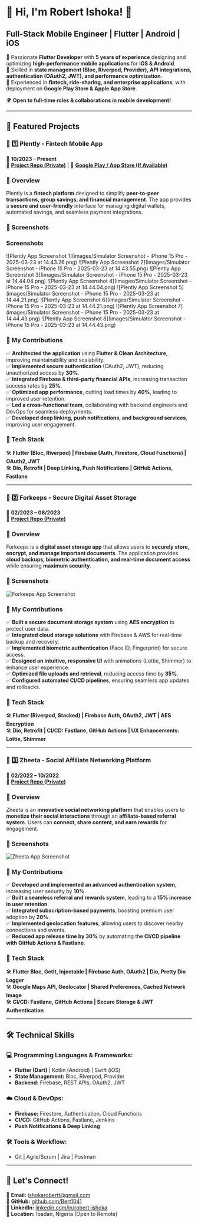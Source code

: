 # 👋 Hi, I'm Robert Ishoka! 🚀  
## **Full-Stack Mobile Engineer | Flutter | Android | iOS**  

🔹 Passionate **Flutter Developer** with **5 years of experience** designing and optimizing **high-performance mobile applications** for **iOS & Android**.  
🔹 Skilled in **state management (Bloc, Riverpod, Provider), API integrations, authentication (OAuth2, JWT), and performance optimization**.  
🔹 Experienced in **fintech, ride-sharing, and enterprise applications**, with deployment on **Google Play Store & Apple App Store**.  

🌍 **Open to full-time roles & collaborations in mobile development!**  

---

## **📌 Featured Projects**  

### 🚀 **1️⃣ Plently - Fintech Mobile App**  
📆 **10/2023 – Present**  
🔗 **[Project Repo (Private)]()** | 🔗 **[Google Play / App Store (If Available)]()**  

### **🔹 Overview**  
Plently is a **fintech platform** designed to simplify **peer-to-peer transactions, group savings, and financial management**. The app provides a **secure and user-friendly** interface for managing digital wallets, automated savings, and seamless payment integrations.  

### **📸 Screenshots**  
### Screenshots

![Plently App Screenshot 1](images/Simulator Screenshot - iPhone 15 Pro - 2025-03-23 at 14.43.26.png)
![Plently App Screenshot 2](images/Simulator Screenshot - iPhone 15 Pro - 2025-03-23 at 14.43.55.png)
![Plently App Screenshot 3](images/Simulator Screenshot - iPhone 15 Pro - 2025-03-23 at 14.44.04.png)
![Plently App Screenshot 4](images/Simulator Screenshot - iPhone 15 Pro - 2025-03-23 at 14.44.04.png)
![Plently App Screenshot 5](images/Simulator Screenshot - iPhone 15 Pro - 2025-03-23 at 14.44.21.png)
![Plently App Screenshot 6](images/Simulator Screenshot - iPhone 15 Pro - 2025-03-23 at 14.44.21.png)
![Plently App Screenshot 7](images/Simulator Screenshot - iPhone 15 Pro - 2025-03-23 at 14.44.43.png)
![Plently App Screenshot 8](images/Simulator Screenshot - iPhone 15 Pro - 2025-03-23 at 14.44.43.png)

### **🔹 My Contributions**  
✅ **Architected the application** using **Flutter & Clean Architecture**, improving maintainability and scalability.  
✅ **Implemented secure authentication** (OAuth2, JWT), reducing unauthorized access by **30%**.  
✅ **Integrated Firebase & third-party financial APIs**, increasing transaction success rates by **25%**.  
✅ **Optimized app performance**, cutting load times by **40%**, leading to improved user retention.  
✅ **Led a cross-functional team**, collaborating with backend engineers and DevOps for seamless deployments.  
✅ **Developed deep linking, push notifications, and background services**, improving user engagement.  

### **🔹 Tech Stack**  
🛠 **Flutter (Bloc, Riverpod) | Firebase (Auth, Firestore, Cloud Functions) | OAuth2, JWT**  
🛠 **Dio, Retrofit | Deep Linking, Push Notifications | GitHub Actions, Fastlane**  

---

### 🚀 **2️⃣ Forkeeps - Secure Digital Asset Storage**  
📆 **02/2023 – 08/2023**  
🔗 **[Project Repo (Private)]()**  

### **🔹 Overview**  
Forkeeps is a **digital asset storage app** that allows users to **securely store, encrypt, and manage important documents**. The application provides **cloud backups, biometric authentication, and real-time document access** while ensuring **maximum security**.  

### **📸 Screenshots**  
![Forkeeps App Screenshot](assets/images/forkeeps.png)  

### **🔹 My Contributions**  
✅ **Built a secure document storage system** using **AES encryption** to protect user data.  
✅ **Integrated cloud storage solutions** with Firebase & AWS for real-time backup and recovery.  
✅ **Implemented biometric authentication** (Face ID, Fingerprint) for secure access.  
✅ **Designed an intuitive, responsive UI** with animations (Lottie, Shimmer) to enhance user experience.  
✅ **Optimized file uploads and retrieval**, reducing access time by **35%**.  
✅ **Configured automated CI/CD pipelines**, ensuring seamless app updates and rollbacks.  

### **🔹 Tech Stack**  
🛠 **Flutter (Riverpod, Stacked) | Firebase Auth, OAuth2, JWT | AES Encryption**  
🛠 **Dio, Retrofit | CI/CD: Fastlane, GitHub Actions | UX Enhancements: Lottie, Shimmer**  

---

### 🚀 **3️⃣ Zheeta - Social Affiliate Networking Platform**  
📆 **02/2022 – 10/2022**  
🔗 **[Project Repo (Private)]()**  

### **🔹 Overview**  
Zheeta is an **innovative social networking platform** that enables users to **monetize their social interactions** through an **affiliate-based referral system**. Users can **connect, share content, and earn rewards** for engagement.  

### **📸 Screenshots**  
![Zheeta App Screenshot](assets/images/zheeta.png)  

### **🔹 My Contributions**  
✅ **Developed and implemented an advanced authentication system**, increasing user security by **10%**.  
✅ **Built a seamless referral and rewards system**, leading to a **15% increase in user retention**.  
✅ **Integrated subscription-based payments**, boosting premium user adoption by **20%**.  
✅ **Implemented geolocation features**, allowing users to discover nearby connections and events.  
✅ **Reduced app release time by 30%** by automating the **CI/CD pipeline with GitHub Actions & Fastlane**.  

### **🔹 Tech Stack**  
🛠 **Flutter Bloc, GetIt, Injectable | Firebase Auth, OAuth2 | Dio, Pretty Dio Logger**  
🛠 **Google Maps API, Geolocator | Shared Preferences, Cached Network Image**  
🛠 **CI/CD: Fastlane, GitHub Actions | Secure Storage & JWT Authentication**  

---
## **🛠️ Technical Skills**  
### **💻 Programming Languages & Frameworks:**  
- **Flutter (Dart)** | Kotlin (Android) | Swift (iOS)  
- **State Management:** Bloc, Riverpod, Provider  
- **Backend:** Firebase, REST APIs, OAuth2, JWT  

### **☁️ Cloud & DevOps:**  
- **Firebase:** Firestore, Authentication, Cloud Functions  
- **CI/CD:** GitHub Actions, Fastlane, Jenkins  
- **Push Notifications & Deep Linking**  

### **🛠️ Tools & Workflow:**  
- Git | Agile/Scrum | Jira | Postman  

---

## **📩 Let's Connect!**  
📧 **Email:** [ishokarobertt@gmail.com](mailto:ishokarobertt@gmail.com)  
🔗 **GitHub:** [github.com/Bert1041](https://github.com/Bert1041)  
🔗 **LinkedIn:** [linkedin.com/in/robert-ishoka](https://linkedin.com/in/robert-ishoka)  
📍 **Location:** Ibadan, Nigeria (Open to Remote) 
